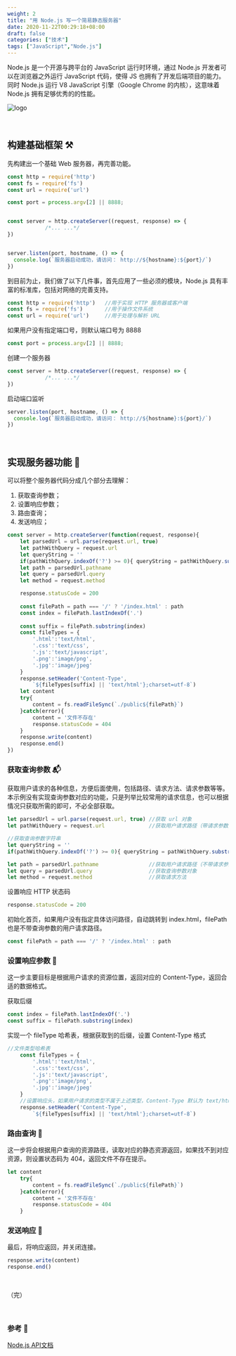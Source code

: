 ```yaml
---
weight: 2
title: "用 Node.js 写一个简易静态服务器"
date: 2020-11-22T00:29:18+08:00
draft: false
categories: ["技术"]
tags: ["JavaScript","Node.js"]
---
```


Node.js 是一个开源与跨平台的 JavaScript 运行时环境，通过 Node.js 开发者可以在浏览器之外运行 JavaScript 代码，使得 JS 也拥有了开发后端项目的能力。同时 Node.js 运行 V8 JavaScript 引擎（Google Chrome 的内核），这意味着 Node.js 拥有足够优秀的的性能。  

![logo](https://wumanhoblogimg.obs.cn-south-1.myhuaweicloud.com/images/nodejslogo.png)

&nbsp;

## 构建基础框架 :hammer_and_pick:

先构建出一个基础 Web 服务器，再完善功能。

```javascript
const http = require('http')  
const fs = require('fs')
const url = require('url')

const port = process.argv[2] || 8888;


const server = http.createServer((request, response) => {
  			/*... ...*/
})


server.listen(port, hostname, () => {
  console.log(`服务器启动成功，请访问： http://${hostname}:${port}/`)
})
```

到目前为止，我们做了以下几件事，首先应用了一些必须的模块，Node.js 具有丰富的标准库，包括对网络的完善支持。

```javascript
const http = require('http')   //用于实现 HTTP 服务器或客户端
const fs = require('fs')       //用于操作文件系统
const url = require('url')	   //用于处理与解析 URL
```

如果用户没有指定端口号，则默认端口号为 8888

```javascript
const port = process.argv[2] || 8888;
```

创建一个服务器

```javascript
const server = http.createServer((request, response) => {
  			/*... ...*/
})
```

启动端口监听

```javascript
server.listen(port, hostname, () => {
  console.log(`服务器启动成功，请访问： http://${hostname}:${port}/`)
})
```

&nbsp;

## 实现服务器功能 :wrench:

可以将整个服务器代码分成几个部分去理解：

1. 获取查询参数；
2. 设置响应参数；
3. 路由查询；
4. 发送响应；

```javascript
const server = http.createServer(function(request, response){
    let parsedUrl = url.parse(request.url, true)
    let pathWithQuery = request.url
    let queryString = ''
    if(pathWithQuery.indexOf('?') >= 0){ queryString = pathWithQuery.substring(pathWithQuery.indexOf('?')) }
    let path = parsedUrl.pathname
    let query = parsedUrl.query
    let method = request.method

    response.statusCode = 200
   
    const filePath = path === '/' ? '/index.html' : path
    const index = filePath.lastIndexOf('.')
    
    const suffix = filePath.substring(index)
    const fileTypes = {
        '.html':'text/html',
        '.css':'text/css',
        '.js':'text/javascript',
        '.png':'image/png',
        '.jpg':'image/jpeg'
    }
    response.setHeader('Content-Type',
        `${fileTypes[suffix] || 'text/html'};charset=utf-8`)
    let content
    try{
        content = fs.readFileSync(`./public${filePath}`)
    }catch(error){
        content = '文件不存在'
        response.statusCode = 404
    }
    response.write(content)
    response.end()
})
```

### 获取查询参数 :mailbox_with_mail:

获取用户请求的各种信息，方便后面使用，包括路径、请求方法、请求参数等等。本示例没有实现查询参数对应的功能，只是列举比较常用的请求信息，也可以根据情况只获取所需的即可，不必全部获取。

```javascript
let parsedUrl = url.parse(request.url, true) //获取 url 对象
let pathWithQuery = request.url 			 //获取用户请求路径（带请求参数） 字符串

//获取查询参数字符串
let queryString = ''
if(pathWithQuery.indexOf('?') >= 0){ queryString = pathWithQuery.substring(pathWithQuery.indexOf('?')) }

let path = parsedUrl.pathname				 //获取用户请求路径（不带请求参数）字符串			
let query = parsedUrl.query					 //获取查询参数对象
let method = request.method					 //获取请求方法	
```

设置响应 HTTP 状态码

```javascript
response.statusCode = 200
```

初始化首页，如果用户没有指定具体访问路径，自动跳转到 index.html，filePath 也是不带查询参数的用户请求路径。

```javascript
const filePath = path === '/' ? '/index.html' : path
```

### 设置响应参数 :memo:

这一步主要目标是根据用户请求的资源位置，返回对应的 Content-Type，返回合适的数据格式。  

获取后缀

```javascript
const index = filePath.lastIndexOf('.')
const suffix = filePath.substring(index)
```

实现一个 fileType 哈希表，根据获取到的后缀，设置 Content-Type 格式

```javascript
//文件类型哈希表
    const fileTypes = {
        '.html':'text/html',
        '.css':'text/css',
        '.js':'text/javascript',
        '.png':'image/png',
        '.jpg':'image/jpeg'
    }
    //设置响应头，如果用户请求的类型不属于上述类型，Content-Type 默认为 text/html
    response.setHeader('Content-Type',
        `${fileTypes[suffix] || 'text/html'};charset=utf-8`)
```

### 路由查询 :thinking:

这一步将会根据用户查询的资源路径，读取对应的静态资源返回，如果找不到对应资源，则设置状态码为 404，返回文件不存在提示。

```javascript
let content
    try{
        content = fs.readFileSync(`./public${filePath}`)
    }catch(error){
        content = '文件不存在'
        response.statusCode = 404
    }
```

### 发送响应 :incoming_envelope:

最后，将响应返回，并关闭连接。

```javascript
response.write(content)
response.end()
```

&nbsp;

（完）

&nbsp;

### 参考 :sunflower:

[Node.js API文档](http://nodejs.cn/api/)

